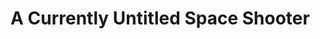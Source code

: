 <h1>A Currently Untitled Space Shooter</h1>

<!--stackedit_data:
eyJoaXN0b3J5IjpbLTYwMjYxMjcwN119
-->